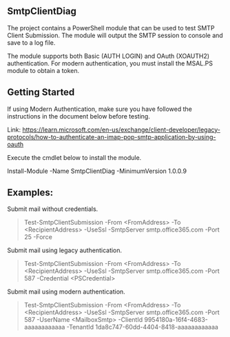 ## SmtpClientDiag
The project contains a PowerShell module that can be used to test SMTP Client Submission. The module will output the SMTP session to console and save to a log file.

The module supports both Basic (AUTH LOGIN) and OAuth (XOAUTH2) authentication. For modern authentication, you must install the MSAL.PS module to obtain a token.

## Getting Started
If using Modern Authentication, make sure you have followed the instructions in the document below before testing.

Link: https://learn.microsoft.com/en-us/exchange/client-developer/legacy-protocols/how-to-authenticate-an-imap-pop-smtp-application-by-using-oauth

Execute the cmdlet below to install the module.

  Install-Module -Name SmtpClientDiag -MinimumVersion 1.0.0.9
  
## Examples: 

Submit mail without credentials.
> Test-SmtpClientSubmission -From \<FromAddress\> -To \<RecipientAddress\> -UseSsl -SmtpServer smtp.office365.com -Port 25 -Force

Submit mail using legacy authentication.

> Test-SmtpClientSubmission -From \<FromAddress\> -To \<RecipientAddress\> -UseSsl -SmtpServer smtp.office365.com -Port 587 -Credential \<PSCredential\>

Submit mail using modern authentication.

> Test-SmtpClientSubmission -From \<FromAddress\> -To \<RecipientAddress\> -UseSsl -SmtpServer smtp.office365.com -Port 587 -UserName \<MailboxSmtp\> -ClientId 9954180a-16f4-4683-aaaaaaaaaaaa -TenantId 1da8c747-60dd-4404-8418-aaaaaaaaaaaa

